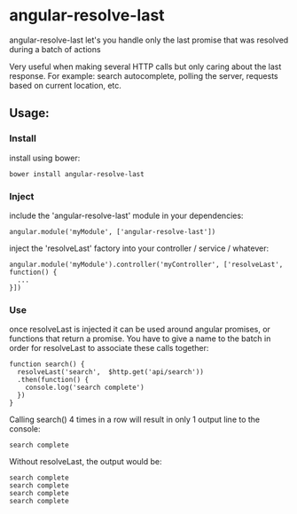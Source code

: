 angular-resolve-last
===========

angular-resolve-last let's you handle only the last promise that was resolved during a batch of actions

Very useful when making several HTTP calls but only caring about the last response.
For example: search autocomplete, polling the server, requests based on current location, etc.

## Usage:

### Install
install using bower:
```
bower install angular-resolve-last
```

### Inject
include the 'angular-resolve-last' module in your dependencies:
```
angular.module('myModule', ['angular-resolve-last'])
```

inject the 'resolveLast' factory into your controller / service / whatever:
```
angular.module('myModule').controller('myController', ['resolveLast', function() {
  ...
}])
```

### Use
once resolveLast is injected it can be used around angular promises, or functions that return a promise.
You have to give a name to the batch in order for resolveLast to associate these calls together:
```
function search() {
  resolveLast('search',  $http.get('api/search'))
  .then(function() {
    console.log('search complete')
  })
}
```
Calling search() 4 times in a row will result in only 1 output line to the console:
```
search complete
```

Without resolveLast, the output would be:
```
search complete
search complete
search complete
search complete
```
